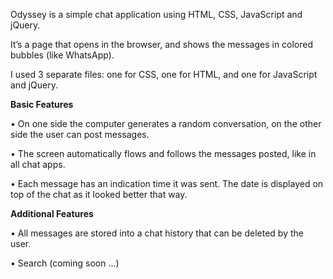 
Odyssey is a simple chat application using HTML, CSS, JavaScript and jQuery.

It’s a page that opens in the browser, and shows the messages in colored bubbles (like WhatsApp).

I used 3 separate files: one for CSS, one for HTML, and one for JavaScript and jQuery.

**Basic Features**

•	On one side the computer generates a random conversation, on the other side the user can post messages.

•	The screen automatically flows and follows the messages posted, like in all chat apps.

•	Each message has an indication time it was sent. The date is displayed on top of the chat as it looked better that way. 

**Additional Features**

•	All messages are stored into a chat history that can be deleted by the user.

•	Search (coming soon ...)